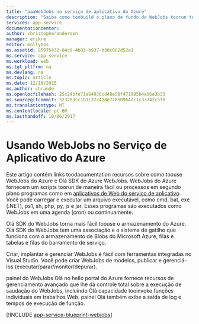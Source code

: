 ```yaml
---
title: "aaaWebJobs no serviço de aplicativo do Azure"
description: "Saiba como toobuild o plano de fundo do WebJobs toorun testes, interagir com os serviços como o armazenamento e o barramento de serviço e criar tarefas agendadas."
services: app-service
documentationcenter: 
author: christopheranderson
manager: erikre
editor: mollybos
ms.assetid: 85975432-04c9-4b83-b937-b30c082d52a1
ms.service: app-service
ms.workload: web
ms.tgt_pltfrm: na
ms.devlang: na
ms.topic: article
ms.date: 12/10/2015
ms.author: chrande
ms.openlocfilehash: 25c24bfe71a64036cd48e58f471995b4a06e3b33
ms.sourcegitcommit: 523283cc1b3c37c428e77850964dc1c33742c5f0
ms.translationtype: MT
ms.contentlocale: pt-BR
ms.lasthandoff: 10/06/2017
---
```

# <a name="using-webjobs-in-azure-app-service"></a>Usando WebJobs no Serviço de Aplicativo do Azure
Este artigo contém links toodocumentation recursos sobre como toouse WebJobs do Azure e Olá SDK do Azure WebJobs. WebJobs do Azure fornecem um scripts toorun de maneira fácil ou processos em segundo plano programas como em [aplicativos de Web do serviço de aplicativo](http://go.microsoft.com/fwlink/?LinkId=529714). Você pode carregar e executar um arquivo executável, como cmd, bat, exe (.NET), ps1, sh, php, py, js e jar. Esses programas são executados como WebJobs em uma agenda (cron) ou continuamente.

Olá SDK do WebJobs torna mais fácil toouse o armazenamento do Azure. Olá SDK do WebJobs tem uma associação e o sistema de gatilho que funciona com o armazenamento de Blobs do Microsoft Azure, filas e tabelas e filas do barramento de serviço.

Criar, implantar e gerenciar WebJobs é fácil com ferramentas integradas no Visual Studio. Você pode criar WebJobs de modelos, publicar e gerenciá-los (executar/parar/monitor/depurar).

painel do WebJobs Olá no hello portal do Azure fornece recursos de gerenciamento avançado que lhe dá controle total sobre a execução de saudação do WebJobs, incluindo Olá capacidade tooinvoke funções individuais em trabalhos Web. painel Olá também exibe a saída de log e tempos de execução de função.

[!INCLUDE [app-service-blueprint-webjobs](../../includes/app-service-blueprint-webjobs.md)]

